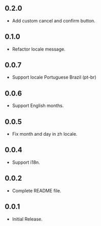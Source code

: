 ## 0.2.0

* Add custom cancel and confirm button.

## 0.1.0

* Refactor locale message.

## 0.0.7

* Support locale Portuguese Brazil (pt-br)

## 0.0.6

* Support English months.

## 0.0.5

* Fix month and day in zh locale.

## 0.0.4

* Support i18n.

## 0.0.2

* Complete README file.

## 0.0.1

* Initial Release.
